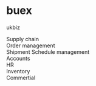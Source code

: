 # buex
ukbiz

Supply chain
</br>
Order management
</br>
Shipment Schedule management
</br>
Accounts
</br>
HR
</br>
Inventory
</br>
Commertial

